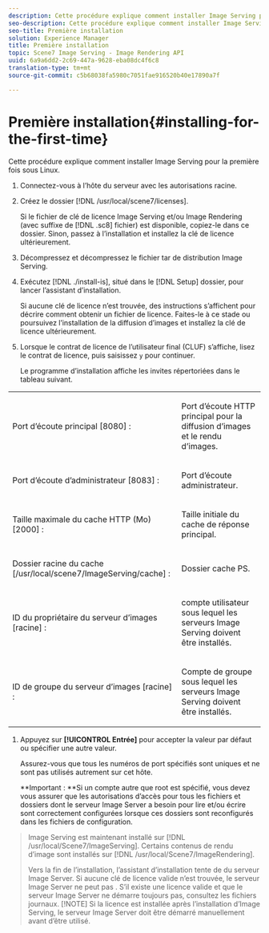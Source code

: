 ```yaml
---
description: Cette procédure explique comment installer Image Serving pour la première fois sous Linux.
seo-description: Cette procédure explique comment installer Image Serving pour la première fois sous Linux.
seo-title: Première installation
solution: Experience Manager
title: Première installation
topic: Scene7 Image Serving - Image Rendering API
uuid: 6a9a6dd2-2c69-447a-9628-eba08dc4f6c8
translation-type: tm+mt
source-git-commit: c5b68038fa5980c7051fae916520b40e17890a7f

---
```



# Première installation{#installing-for-the-first-time}

Cette procédure explique comment installer Image Serving pour la première fois sous Linux.

1. Connectez-vous à l’hôte du serveur avec les autorisations racine.
1. Créez le dossier [!DNL /usr/local/scene7/licenses].

   Si le fichier de clé de licence Image Serving et/ou Image Rendering (avec suffixe de [!DNL .sc8] fichier) est disponible, copiez-le dans ce dossier. Sinon, passez à l’installation et installez la clé de licence ultérieurement.
1. Décompressez et décompressez le fichier tar de distribution Image Serving.
1. Exécutez [!DNL ./install-is], situé dans le [!DNL Setup] dossier, pour lancer l’assistant d’installation.

   Si aucune clé de licence n’est trouvée, des instructions s’affichent pour décrire comment obtenir un fichier de licence. Faites-le à ce stade ou poursuivez l’installation de la diffusion d’images et installez la clé de licence ultérieurement.
1. Lorsque le contrat de licence de l’utilisateur final (CLUF) s’affiche, lisez le contrat de licence, puis saisissez `y` pour continuer.

   Le programme d’installation affiche les invites répertoriées dans le tableau suivant.

<table id="table_0E7B673CAD8E4C5EB72F8283A0DDEFC8"> 
 <tbody> 
  <tr> 
   <td colname="col1"> <p><span class="codeph"> Port d’écoute principal [8080] :</span> </p> </td> 
   <td colname="col2"> <p>Port d’écoute HTTP principal pour la diffusion d’images et le rendu d’images. </p> </td> 
  </tr> 
  <tr> 
   <td colname="col1"> <p><span class="codeph"> Port d’écoute d’administrateur [8083] :</span> </p> </td> 
   <td colname="col2"> <p>Port d’écoute administrateur. </p> </td> 
  </tr> 
  <tr> 
   <td colname="col1"> <p><span class="codeph"> Taille maximale du cache HTTP (Mo) [2000] :</span> </p> </td> 
   <td colname="col2"> <p>Taille initiale du cache de réponse principal. </p> </td> 
  </tr> 
  <tr> 
   <td colname="col1"> <p><span class="codeph"> Dossier racine du cache [/usr/local/scene7/ImageServing/cache] :</span> </p> </td> 
   <td colname="col2"> <p>Dossier cache PS. </p> </td> 
  </tr> 
  <tr> 
   <td colname="col1"> <p><span class="codeph"> ID du propriétaire du serveur d’images [racine] :</span> </p> </td> 
   <td colname="col2"> <p>compte utilisateur sous lequel les serveurs Image Serving doivent être installés. </p> </td> 
  </tr> 
  <tr> 
   <td colname="col1"> <p><span class="codeph"> ID de groupe du serveur d’images [racine] :</span> </p> </td> 
   <td colname="col2"> <p>Compte de groupe sous lequel les serveurs Image Serving doivent être installés. </p> </td> 
  </tr> 
 </tbody> 
</table>

1. Appuyez sur **[!UICONTROL Entrée]** pour accepter la valeur par défaut ou spécifier une autre valeur.

   Assurez-vous que tous les numéros de port spécifiés sont uniques et ne sont pas utilisés autrement sur cet hôte.

   **Important : **Si un compte autre que root est spécifié, vous devez vous assurer que les autorisations d’accès pour tous les fichiers et dossiers dont le serveur Image Server a besoin pour lire et/ou écrire sont correctement configurées lorsque ces dossiers sont reconfigurés dans les fichiers de configuration.
>Image Serving est maintenant installé sur [!DNL /usr/local/Scene7/ImageServing]. Certains contenus de rendu d’image sont installés sur [!DNL /usr/local/Scene7/ImageRendering].
>
>Vers la fin de l’installation, l’assistant d’installation tente de du serveur Image Server. Si aucune clé de licence valide n’est trouvée, le serveur Image Server ne peut pas . S’il existe une licence valide et que le serveur Image Server ne démarre toujours pas, consultez les fichiers journaux.
>[!NOTE]
Si la licence est installée après l’installation d’Image Serving, le serveur Image Server doit être démarré manuellement avant d’être utilisé.
>
>
>

